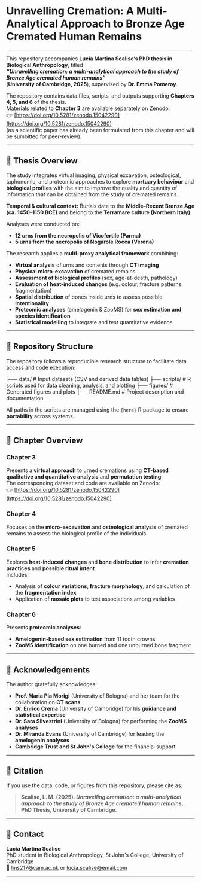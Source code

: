 # Unravelling Cremation: A Multi-Analytical Approach to Bronze Age Cremated Human Remains

---

This repository accompanies **Lucia Martina Scalise’s PhD thesis in Biological Anthropology**, titled  
**_“Unravelling cremation: a multi-analytical approach to the study of Bronze Age cremated human remains”_**  
(**University of Cambridge, 2025**), supervised by **Dr. Emma Pomeroy**.

The repository contains data files, scripts, and outputs supporting **Chapters 4, 5, and 6** of the thesis.  
Materials related to **Chapter 3** are available separately on Zenodo:  
👉 [https://doi.org/10.5281/zenodo.15042290](https://doi.org/10.5281/zenodo.15042290)  
(as a scientific paper has already been formulated from this chapter and will be sumbitted for peer-review).

---

## 📘 Thesis Overview

The study integrates virtual imaging, physical excavation, osteological, taphonomic, and proteomic approaches to explore **mortuary behaviour** and **biological profiles** with the aim to improve the quality and quantity of information that can be obtained from the study of cremated remains.

**Temporal & cultural context:** Burials date to the **Middle–Recent Bronze Age (ca. 1450–1150 BCE)** and belong to the **Terramare culture (Northern Italy)**.

Analyses were conducted on:
- **12 urns from the necropolis of Vicofertile (Parma)**  
- **5 urns from the necropolis of Nogarole Rocca (Verona)**  

The research applies a **multi-proxy analytical framework** combining:

-  **Virtual analysis** of urns and contents through **CT imaging**
-  **Physical micro-excavation** of cremated remains
-  **Assessment of biological profiles** (sex, age-at-death, pathology)
-  **Evaluation of heat-induced changes** (e.g. colour, fracture patterns, fragmentation)
-  **Spatial distribution** of bones inside urns to assess possible **intentionality**
-  **Proteomic analyses** (amelogenin & ZooMS) for **sex estimation and species identification**
-  **Statistical modelling** to integrate and test quantitative evidence

---

## 📂 Repository Structure

The repository follows a reproducible research structure to facilitate data access and code execution:

├── data/ # Input datasets (CSV and derived data tables)
├── scripts/ # R scripts used for data cleaning, analysis, and plotting
├── figures/ # Generated figures and plots
├── README.md # Project description and documentation

All paths in the scripts are managed using the `{here}` R package to ensure **portability** across systems.

---

## 🧭 Chapter Overview

### **Chapter 3**
Presents a **virtual approach** to urned cremations using **CT-based qualitative and quantitative analysis** and **permutation testing**.  
The corresponding dataset and code are available on Zenodo:  
👉 [https://doi.org/10.5281/zenodo.15042290](https://doi.org/10.5281/zenodo.15042290)

### **Chapter 4**
Focuses on the **micro-excavation** and **osteological analysis** of cremated remains to assess the biological profile of the individuals

### **Chapter 5**
Explores **heat-induced changes** and **bone distribution** to infer **cremation practices** and **possible ritual intent**.  
Includes:
- Analysis of **colour variations**, **fracture morphology**, and calculation of the **fragmentation index**
- Application of **mosaic plots** to test associations among variables

### **Chapter 6**
Presents **proteomic analyses**:
- **Amelogenin-based sex estimation** from 11 tooth crowns  
- **ZooMS identification** on one burned and one unburned bone fragment  

---

## 🙏 Acknowledgements

The author gratefully acknowledges:

- **Prof. Maria Pia Morigi** (University of Bologna) and her team for the collaboration on **CT scans**
- **Dr. Enrico Crema** (University of Cambridge) for his **guidance and statistical expertise**
- **Dr. Sara Silvestrini** (University of Bologna) for performing the **ZooMS analyses**
- **Dr. Miranda Evans** (University of Cambridge) for leading the **amelogenin analyses**
- **Cambridge Trust and St John's College** for the financial support

---

## 📜 Citation

If you use the data, code, or figures from this repository, please cite as:

> **Scalise, L. M. (2025). _Unravelling cremation: a multi-analytical approach to the study of Bronze Age cremated human remains_. PhD Thesis, University of Cambridge.**

---

## 📧 Contact

**Lucia Martina Scalise**  
PhD student in Biological Anthropology, St John's College, University of Cambridge  
📩 [lms217@cam.ac.uk](mailto:lms217@cam.ac.uk) or [lucia.scalise@email.com](mailto:lucia.scalise@email.com)

---


